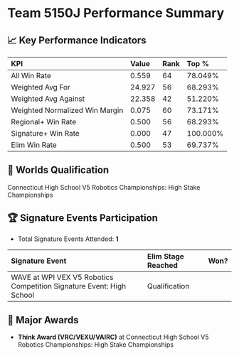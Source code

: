 # Team 5150J Performance Summary

## 📈 Key Performance Indicators
| KPI | Value | Rank | Top % |
|:---|:-----|:----|:------|
| All Win Rate | 0.559 | 64 | 78.049% |
| Weighted Avg For | 24.927 | 56 | 68.293% |
| Weighted Avg Against | 22.358 | 42 | 51.220% |
| Weighted Normalized Win Margin | 0.075 | 60 | 73.171% |
| Regional+ Win Rate | 0.500 | 56 | 68.293% |
| Signature+ Win Rate | 0.000 | 47 | 100.000% |
| Elim Win Rate | 0.500 | 53 | 69.737% |


## 🎯 Worlds Qualification
Connecticut High School V5 Robotics Championships: High Stake Championships

## 🏆 Signature Events Participation
- Total Signature Events Attended: **1**

| Signature Event | Elim Stage Reached | Won? |
|:----------------|:-------------------|:----|
| WAVE at WPI VEX V5 Robotics Competition Signature Event: High School | Qualification |  |


## 🥇 Major Awards
- **Think Award (VRC/VEXU/VAIRC)** at Connecticut High School V5 Robotics Championships: High Stake Championships

